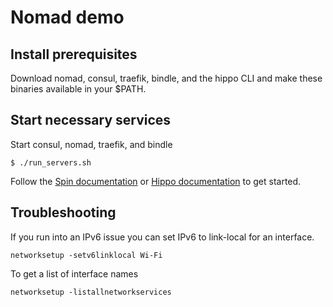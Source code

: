 # Nomad demo

## Install prerequisites

Download nomad, consul, traefik, bindle, and the hippo CLI and make these binaries
available in your $PATH.

## Start necessary services

Start consul, nomad, traefik, and bindle

```
$ ./run_servers.sh
```

Follow the [Spin documentation](https://spin.fermyon.dev/) or [Hippo documentation](https://docs.hippofactory.dev/) to get started.

## Troubleshooting

If you run into an IPv6 issue you can set IPv6 to link-local for an interface.

```
networksetup -setv6linklocal Wi-Fi
```

To get a list of interface names

```
networksetup -listallnetworkservices
```
